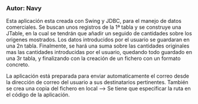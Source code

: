 ### Autor: Navy ###

Esta aplicación esta creada con Swing y JDBC, para el manejo de datos comerciales.
Se buscan unos registros de la 1ª tabla y se construye una JTable, en la cual se tendrán que añadir
un seguido de cantidades sobre los origenes mostrados. Los datos introducidos por el usuario se guardaran
en una 2n tabla.
Finalmente, se hará una suma sobre las cantidades originales mas las cantidades introducidas por el usuario, 
quedando todo guardado en una 3r tabla, y finalizando con la creación de un fichero con un formato concreto.

La aplicación está preparada para enviar automaticamente el correo desde la dirección de correo del usuario
a sus destinatarios pertinentes.
También se crea una copia del fichero en local --> Se tiene que especificar la ruta en el código de la aplicación.
